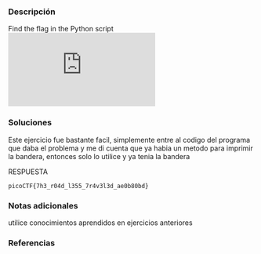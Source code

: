 ### Descripción 
Find the flag in the Python script![Download Python script](https://artifacts.picoctf.net/c/35/serpentine.py)

### Soluciones

Este ejercicio fue bastante facil, simplemente entre al codigo del programa que daba el problema y me di cuenta que ya habia un metodo para imprimir la bandera, entonces solo lo utilice y ya tenia la bandera

RESPUESTA

```
picoCTF{7h3_r04d_l355_7r4v3l3d_ae0b80bd}
```


### Notas adicionales 

utilice conocimientos aprendidos en ejercicios anteriores

### Referencias 
